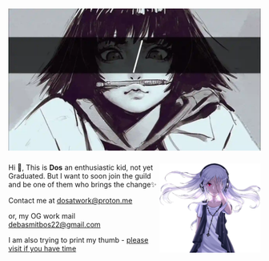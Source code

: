 ![header](assets/head.webp)
===
<img align="right" width="40%" src="assets/left.png">

Hi 👋, This is **Dos** an enthusiastic kid, not yet Graduated. But I want to soon join the guild and be one of them who brings the change✨

Contact me at [dosatwork@proton.me](mailto:dosatwork@proton.me)

or, my OG work mail [debasmitbos22@gmail.com](mailto:debasmitbos22@gmail.com)


I am also trying to print my thumb - [please visit if you have time](about:404)
